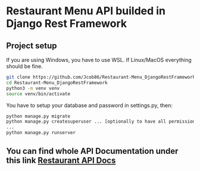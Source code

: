 # Restaurant Menu API builded in Django Rest Framework

## Project setup

If you are using Windows, you have to use WSL. If Linux/MacOS everything should be fine.

```bash
git clone https://github.com/Jcob86/Restaurant-Menu_DjangoRestFramework.git
cd Restaurant-Menu_DjangoRestFramework
python3 -m venv venv 
source venv/bin/activate
```

You have to setup your database and password in settings.py, then:
```bash
python manage.py migrate
python manage.py createsuperuser ... [optionally to have all permissions]
...
python manage.py runserver
```

## You can find whole API Documentation under this link <a href="http://localhost:8000/swagger/schema" target="_blank">Restaurant API Docs</a>
